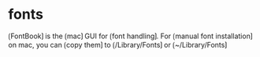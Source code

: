 # fonts

⟮FontBook⟯ is the ⟮mac⟯ GUI for ⟮font handling⟯. 
For ⟮manual font installation⟯ on mac, you can ⟮copy them⟯ to ⟮/Library/Fonts⟯ or ⟮~/Library/Fonts⟯ 